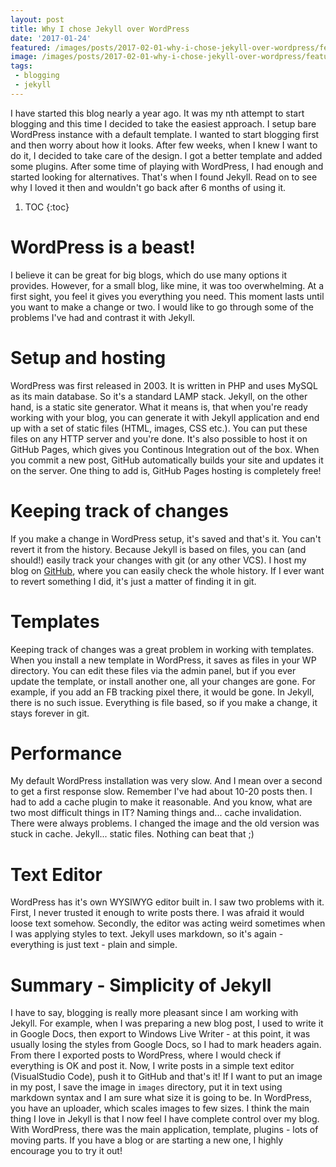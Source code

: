 ```yaml
---
layout: post
title: Why I chose Jekyll over WordPress
date: '2017-01-24'
featured: /images/posts/2017-02-01-why-i-chose-jekyll-over-wordpress/featured.jpg
image: /images/posts/2017-02-01-why-i-chose-jekyll-over-wordpress/featured.jpg
tags: 
 - blogging
 - jekyll
---
```

I have started this blog nearly a year ago. It was my nth attempt to start blogging and this time I decided to take the easiest approach. I setup bare WordPress instance with a default template. I wanted to start blogging first and then worry about how it looks. After few weeks, when I knew I want to do it, I decided to take care of the design. I got a better template and added some plugins. After some time of playing with WordPress, I had enough and started looking for alternatives. That's when I found Jekyll. Read on to see why I loved it then and wouldn't go back after 6 months of using it. 

1. TOC
{:toc}

# WordPress is a beast! 
I believe it can be great for big blogs, which do use many options it provides. However, for a small blog, like mine, it was too overwhelming. At a first sight, you feel it gives you everything you need. This moment lasts until you want to make a change or two. I would like to go through some of the problems I've had and contrast it with Jekyll. 

# Setup and hosting  
WordPress was first released in 2003. It is written in PHP and uses MySQL as its main database. So it's a standard LAMP stack. 
Jekyll, on the other hand, is a static site generator. What it means is, that when you're ready working with your blog, you can generate it with Jekyll application and end up with a set of static files (HTML, images, CSS etc.). You can put these files on any HTTP server and you're done. It's also possible to host it on GitHub Pages, which gives you Continous Integration out of the box. When you commit a new post, GitHub automatically builds your site and updates it on the server. One thing to add is, GitHub Pages hosting is completely free! 

# Keeping track of changes 
If you make a change in WordPress setup, it's saved and that's it. You can't revert it from the history. 
Because Jekyll is based on files, you can (and should!) easily track your changes with git (or any other VCS). I host my blog on [GitHub](https://github.com/mdymel/devblog.dymel.pl), where you can easily check the whole history. If I ever want to revert something I did, it's just a matter of finding it in git. 

# Templates 
Keeping track of changes was a great problem in working with templates. When you install a new template in WordPress, it saves as files in your WP directory. You can edit these files via the admin panel, but if you ever update the template, or install another one, all your changes are gone. For example, if you add an FB tracking pixel there, it would be gone. 
In Jekyll, there is no such issue. Everything is file based, so if you make a change, it stays forever in git. 

# Performance
My default WordPress installation was very slow. And I mean over a second to get a first response slow. Remember I've had about 10-20 posts then. I had to add a cache plugin to make it reasonable. And you know, what are two most difficult things in IT? Naming things and... cache invalidation. There were always problems. I changed the image and the old version was stuck in cache. 
Jekyll... static files. Nothing can beat that ;) 

# Text Editor
WordPress has it's own WYSIWYG editor built in. I saw two problems with it. First, I never trusted it enough to write posts there. I was afraid it would loose text somehow. Secondly, the editor was acting weird sometimes when I was applying styles to text. 
Jekyll uses markdown, so it's again - everything is just text - plain and simple. 

# Summary - Simplicity of Jekyll 
I have to say, blogging is really more pleasant since I am working with Jekyll. For example, when I was preparing a new blog post, I used to write it in Google Docs, then export to Windows Live Writer - at this point, it was usually losing the styles from Google Docs, so I had to mark headers again. From there I exported posts to WordPress, where I would check if everything is OK and post it. 
Now, I write posts in a simple text editor (VisualStudio Code), push it to GitHub and that's it! If I want to put an image in my post, I save the image in `images` directory, put it in text using markdown syntax and I am sure what size it is going to be. In WordPress, you have an uploader, which scales images to few sizes. 
I think the main thing I love in Jekyll is that I now feel I have complete control over my blog. With WordPress, there was the main application, template, plugins - lots of moving parts. 
If you have a blog or are starting a new one, I highly encourage you to try it out! 
